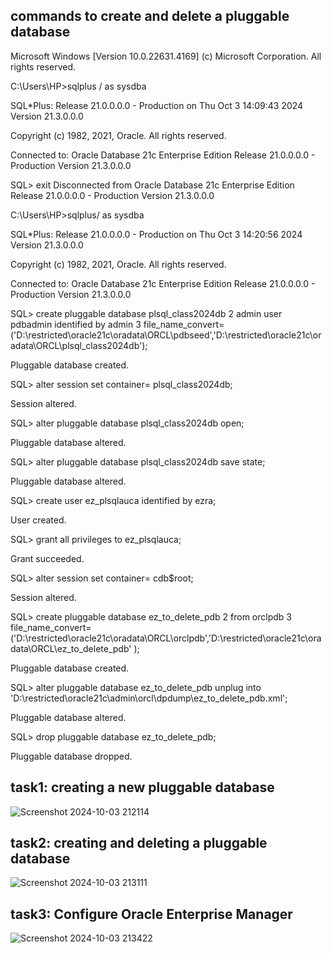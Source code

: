 ## commands to create and delete a pluggable database

Microsoft Windows [Version 10.0.22631.4169]
(c) Microsoft Corporation. All rights reserved.

C:\Users\HP>sqlplus / as sysdba

SQL*Plus: Release 21.0.0.0.0 - Production on Thu Oct 3 14:09:43 2024
Version 21.3.0.0.0

Copyright (c) 1982, 2021, Oracle.  All rights reserved.


Connected to:
Oracle Database 21c Enterprise Edition Release 21.0.0.0.0 - Production
Version 21.3.0.0.0

SQL> exit
Disconnected from Oracle Database 21c Enterprise Edition Release 21.0.0.0.0 - Production
Version 21.3.0.0.0

C:\Users\HP>sqlplus/ as sysdba

SQL*Plus: Release 21.0.0.0.0 - Production on Thu Oct 3 14:20:56 2024
Version 21.3.0.0.0

Copyright (c) 1982, 2021, Oracle.  All rights reserved.


Connected to:
Oracle Database 21c Enterprise Edition Release 21.0.0.0.0 - Production
Version 21.3.0.0.0

SQL> create pluggable database plsql_class2024db
  2  admin user pdbadmin identified by admin
  3  file_name_convert=('D:\restricted\oracle21c\oradata\ORCL\pdbseed\','D:\restricted\oracle21c\oradata\ORCL\plsql_class2024db\');

Pluggable database created.

SQL> alter session set container= plsql_class2024db;

Session altered.

SQL> alter pluggable database plsql_class2024db open;

Pluggable database altered.

SQL> alter pluggable database plsql_class2024db save state;

Pluggable database altered.

SQL> create user ez_plsqlauca identified by ezra;

User created.

SQL> grant all privileges to ez_plsqlauca;

Grant succeeded.

SQL> alter session set container= cdb$root;

Session altered.

SQL> create pluggable database ez_to_delete_pdb
  2  from orclpdb
  3  file_name_convert=('D:\restricted\oracle21c\oradata\ORCL\orclpdb\','D:\restricted\oracle21c\oradata\ORCL\ez_to_delete_pdb\'
);

Pluggable database created.

SQL> alter pluggable database ez_to_delete_pdb unplug into 'D:\restricted\oracle21c\admin\orcl\dpdump\ez_to_delete_pdb.xml';

Pluggable database altered.

SQL> drop pluggable database ez_to_delete_pdb;

Pluggable database dropped.



## task1: creating a new pluggable database

![Screenshot 2024-10-03 212114](https://github.com/user-attachments/assets/9d991e51-215c-41e9-8dde-f13e91c7abfd)

## task2: creating and deleting a pluggable database

![Screenshot 2024-10-03 213111](https://github.com/user-attachments/assets/2b2379a1-4d8b-482c-8c48-61d3a8ef781f)


## task3: Configure Oracle Enterprise Manager


![Screenshot 2024-10-03 213422](https://github.com/user-attachments/assets/82deae0c-2c89-49c7-a489-edb9ee6bb039)



